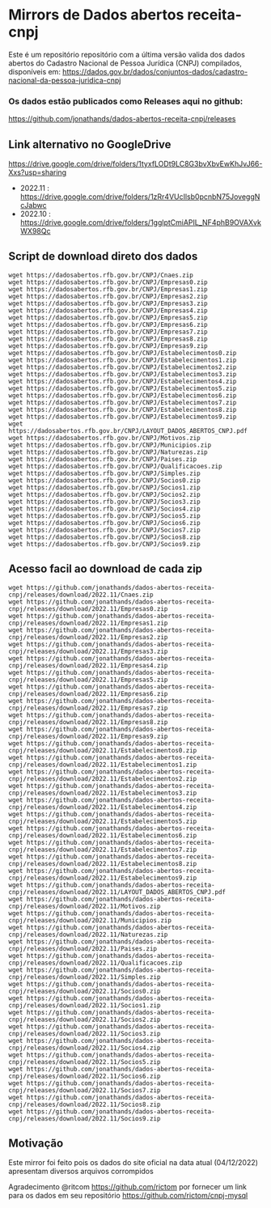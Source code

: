 # Mirrors de Dados abertos receita-cnpj

Este é um repositório repositório com a última versão valida dos dados abertos do Cadastro Nacional de Pessoa Jurídica (CNPJ) compilados, disponíveis em:
https://dados.gov.br/dados/conjuntos-dados/cadastro-nacional-da-pessoa-juridica-cnpj

### Os dados estão publicados como Releases aqui no github: 

https://github.com/jonathands/dados-abertos-receita-cnpj/releases

## Link alternativo no GoogleDrive
https://drive.google.com/drive/folders/1tyxfLODt9LC8G3bvXbvEwKhJvJ66-Xxs?usp=sharing
* 2022.11 : https://drive.google.com/drive/folders/1zRr4VUcIlsb0pcnbN75JoveggNcJabwc
* 2022.10 : https://drive.google.com/drive/folders/1gglptCmiAPIL_NF4phB9OVAXvkWX98Qc



## Script de download direto dos dados

    wget https://dadosabertos.rfb.gov.br/CNPJ/Cnaes.zip
    wget https://dadosabertos.rfb.gov.br/CNPJ/Empresas0.zip
    wget https://dadosabertos.rfb.gov.br/CNPJ/Empresas1.zip
    wget https://dadosabertos.rfb.gov.br/CNPJ/Empresas2.zip
    wget https://dadosabertos.rfb.gov.br/CNPJ/Empresas3.zip
    wget https://dadosabertos.rfb.gov.br/CNPJ/Empresas4.zip
    wget https://dadosabertos.rfb.gov.br/CNPJ/Empresas5.zip
    wget https://dadosabertos.rfb.gov.br/CNPJ/Empresas6.zip
    wget https://dadosabertos.rfb.gov.br/CNPJ/Empresas7.zip
    wget https://dadosabertos.rfb.gov.br/CNPJ/Empresas8.zip
    wget https://dadosabertos.rfb.gov.br/CNPJ/Empresas9.zip
    wget https://dadosabertos.rfb.gov.br/CNPJ/Estabelecimentos0.zip
    wget https://dadosabertos.rfb.gov.br/CNPJ/Estabelecimentos1.zip
    wget https://dadosabertos.rfb.gov.br/CNPJ/Estabelecimentos2.zip
    wget https://dadosabertos.rfb.gov.br/CNPJ/Estabelecimentos3.zip
    wget https://dadosabertos.rfb.gov.br/CNPJ/Estabelecimentos4.zip
    wget https://dadosabertos.rfb.gov.br/CNPJ/Estabelecimentos5.zip
    wget https://dadosabertos.rfb.gov.br/CNPJ/Estabelecimentos6.zip
    wget https://dadosabertos.rfb.gov.br/CNPJ/Estabelecimentos7.zip
    wget https://dadosabertos.rfb.gov.br/CNPJ/Estabelecimentos8.zip
    wget https://dadosabertos.rfb.gov.br/CNPJ/Estabelecimentos9.zip
    wget https://dadosabertos.rfb.gov.br/CNPJ/LAYOUT_DADOS_ABERTOS_CNPJ.pdf
    wget https://dadosabertos.rfb.gov.br/CNPJ/Motivos.zip
    wget https://dadosabertos.rfb.gov.br/CNPJ/Municipios.zip
    wget https://dadosabertos.rfb.gov.br/CNPJ/Naturezas.zip
    wget https://dadosabertos.rfb.gov.br/CNPJ/Paises.zip
    wget https://dadosabertos.rfb.gov.br/CNPJ/Qualificacoes.zip
    wget https://dadosabertos.rfb.gov.br/CNPJ/Simples.zip
    wget https://dadosabertos.rfb.gov.br/CNPJ/Socios0.zip
    wget https://dadosabertos.rfb.gov.br/CNPJ/Socios1.zip
    wget https://dadosabertos.rfb.gov.br/CNPJ/Socios2.zip
    wget https://dadosabertos.rfb.gov.br/CNPJ/Socios3.zip
    wget https://dadosabertos.rfb.gov.br/CNPJ/Socios4.zip
    wget https://dadosabertos.rfb.gov.br/CNPJ/Socios5.zip
    wget https://dadosabertos.rfb.gov.br/CNPJ/Socios6.zip
    wget https://dadosabertos.rfb.gov.br/CNPJ/Socios7.zip
    wget https://dadosabertos.rfb.gov.br/CNPJ/Socios8.zip
    wget https://dadosabertos.rfb.gov.br/CNPJ/Socios9.zip

## Acesso facil ao download de cada zip

    wget https://github.com/jonathands/dados-abertos-receita-cnpj/releases/download/2022.11/Cnaes.zip
    wget https://github.com/jonathands/dados-abertos-receita-cnpj/releases/download/2022.11/Empresas0.zip
    wget https://github.com/jonathands/dados-abertos-receita-cnpj/releases/download/2022.11/Empresas1.zip
    wget https://github.com/jonathands/dados-abertos-receita-cnpj/releases/download/2022.11/Empresas2.zip
    wget https://github.com/jonathands/dados-abertos-receita-cnpj/releases/download/2022.11/Empresas3.zip
    wget https://github.com/jonathands/dados-abertos-receita-cnpj/releases/download/2022.11/Empresas4.zip
    wget https://github.com/jonathands/dados-abertos-receita-cnpj/releases/download/2022.11/Empresas5.zip
    wget https://github.com/jonathands/dados-abertos-receita-cnpj/releases/download/2022.11/Empresas6.zip
    wget https://github.com/jonathands/dados-abertos-receita-cnpj/releases/download/2022.11/Empresas7.zip
    wget https://github.com/jonathands/dados-abertos-receita-cnpj/releases/download/2022.11/Empresas8.zip
    wget https://github.com/jonathands/dados-abertos-receita-cnpj/releases/download/2022.11/Empresas9.zip
    wget https://github.com/jonathands/dados-abertos-receita-cnpj/releases/download/2022.11/Estabelecimentos0.zip
    wget https://github.com/jonathands/dados-abertos-receita-cnpj/releases/download/2022.11/Estabelecimentos1.zip
    wget https://github.com/jonathands/dados-abertos-receita-cnpj/releases/download/2022.11/Estabelecimentos2.zip
    wget https://github.com/jonathands/dados-abertos-receita-cnpj/releases/download/2022.11/Estabelecimentos3.zip
    wget https://github.com/jonathands/dados-abertos-receita-cnpj/releases/download/2022.11/Estabelecimentos4.zip
    wget https://github.com/jonathands/dados-abertos-receita-cnpj/releases/download/2022.11/Estabelecimentos5.zip
    wget https://github.com/jonathands/dados-abertos-receita-cnpj/releases/download/2022.11/Estabelecimentos6.zip
    wget https://github.com/jonathands/dados-abertos-receita-cnpj/releases/download/2022.11/Estabelecimentos7.zip
    wget https://github.com/jonathands/dados-abertos-receita-cnpj/releases/download/2022.11/Estabelecimentos8.zip
    wget https://github.com/jonathands/dados-abertos-receita-cnpj/releases/download/2022.11/Estabelecimentos9.zip
    wget https://github.com/jonathands/dados-abertos-receita-cnpj/releases/download/2022.11/LAYOUT_DADOS_ABERTOS_CNPJ.pdf
    wget https://github.com/jonathands/dados-abertos-receita-cnpj/releases/download/2022.11/Motivos.zip
    wget https://github.com/jonathands/dados-abertos-receita-cnpj/releases/download/2022.11/Municipios.zip
    wget https://github.com/jonathands/dados-abertos-receita-cnpj/releases/download/2022.11/Naturezas.zip
    wget https://github.com/jonathands/dados-abertos-receita-cnpj/releases/download/2022.11/Paises.zip
    wget https://github.com/jonathands/dados-abertos-receita-cnpj/releases/download/2022.11/Qualificacoes.zip
    wget https://github.com/jonathands/dados-abertos-receita-cnpj/releases/download/2022.11/Simples.zip
    wget https://github.com/jonathands/dados-abertos-receita-cnpj/releases/download/2022.11/Socios0.zip
    wget https://github.com/jonathands/dados-abertos-receita-cnpj/releases/download/2022.11/Socios1.zip
    wget https://github.com/jonathands/dados-abertos-receita-cnpj/releases/download/2022.11/Socios2.zip
    wget https://github.com/jonathands/dados-abertos-receita-cnpj/releases/download/2022.11/Socios3.zip
    wget https://github.com/jonathands/dados-abertos-receita-cnpj/releases/download/2022.11/Socios4.zip
    wget https://github.com/jonathands/dados-abertos-receita-cnpj/releases/download/2022.11/Socios5.zip
    wget https://github.com/jonathands/dados-abertos-receita-cnpj/releases/download/2022.11/Socios6.zip
    wget https://github.com/jonathands/dados-abertos-receita-cnpj/releases/download/2022.11/Socios7.zip
    wget https://github.com/jonathands/dados-abertos-receita-cnpj/releases/download/2022.11/Socios8.zip
    wget https://github.com/jonathands/dados-abertos-receita-cnpj/releases/download/2022.11/Socios9.zip

## Motivação
Este mirror foi feito pois os dados do site oficial na data atual (04/12/2022) apresentam diversos arquivos corrompidos

Agradecimento @ritcom https://github.com/rictom por fornecer um link para os dados em seu repositório
https://github.com/rictom/cnpj-mysql
